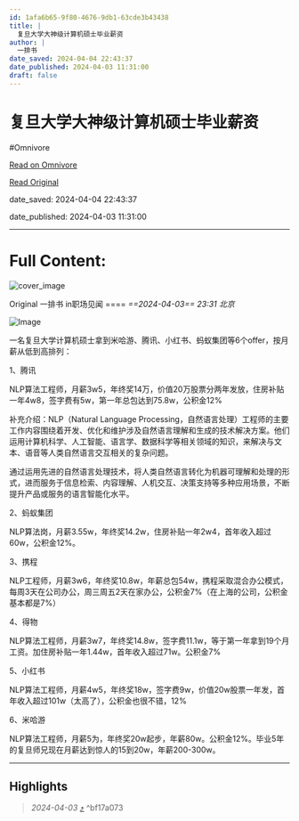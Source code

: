 ```yaml
---
id: 1afa6b65-9f80-4676-9db1-63cde3b43438
title: |
  复旦大学大神级计算机硕士毕业薪资
author: |
  一排书
date_saved: 2024-04-04 22:43:37
date_published: 2024-04-03 11:31:00
draft: false
---
```


# 复旦大学大神级计算机硕士毕业薪资
#Omnivore

[Read on Omnivore](https://omnivore.app/me/-18eac23e593)

[Read Original](https://mp.weixin.qq.com/s/E2umuPj_MiAVKH-ySrR4uQ)

date_saved: 2024-04-04 22:43:37

date_published: 2024-04-03 11:31:00

--- 

# Full Content: 

![cover_image](https://proxy-prod.omnivore-image-cache.app/0x0,smwdgiRWDtLaKADxAoAdHRk_cl_3N7ytvfNFuwnNZqPU/https://mmbiz.qpic.cn/mmbiz_jpg/ickcO2rmg5Ja6rZibbiciaCKI5YcKqticCWrFVePW7xUEGFMqfObTJR6JZQolhsYdreUQ7gCEibuTqeloNXF62Qh1Byw/0?wx_fmt=jpeg) 

Original  一排书  in职场见闻  ==== _==2024-04-03== 23:31_ _北京_ 

![Image](https://proxy-prod.omnivore-image-cache.app/0x0,sYZ3hUvI61hNb-s_kRryLLaMyDjsmK6xOIEFn43JSa8E/https://mmbiz.qpic.cn/mmbiz_png/ickcO2rmg5Ja6rZibbiciaCKI5YcKqticCWrFj1icPnDYhJicZNtic9ppPtmoV1tUTuLvZ8S89yicMwDicogkz9EiaicntSickA/640?wx_fmt=png&from=appmsg)

一名复旦大学计算机硕士拿到米哈游、腾讯、小红书、蚂蚁集团等6个offer，按月薪从低到高排列：  

1、腾讯

NLP算法工程师，月薪3w5，年终奖14万，价值20万股票分两年发放，住房补贴一年4w8，签字费有5w，第一年总包达到75.8w，公积金12%

补充介绍：NLP（Natural Language Processing，自然语言处理）工程师的主要工作内容围绕着开发、优化和维护涉及自然语言理解和生成的技术解决方案。他们运用计算机科学、人工智能、语言学、数据科学等相关领域的知识，来解决与文本、语音等人类自然语言交互相关的复杂问题。

通过运用先进的自然语言处理技术，将人类自然语言转化为机器可理解和处理的形式，进而服务于信息检索、内容理解、人机交互、决策支持等多种应用场景，不断提升产品或服务的语言智能化水平。

2、蚂蚁集团

NLP算法岗，月薪3.55w，年终奖14.2w，住房补贴一年2w4，首年收入超过60w，公积金12%。

3、携程  

NLP工程师，月薪3w6，年终奖10.8w，年薪总包54w，携程采取混合办公模式，每周3天在公司办公，周三周五2天在家办公，公积金7%（在上海的公司，公积金基本都是7%）

4、得物

NLP算法工程师，月薪3w7，年终奖14.8w，签字费11.1w，等于第一年拿到19个月工资。加住房补贴一年1.44w，首年收入超过71w。公积金7%

5、小红书

NLP算法工程师，月薪4w5，年终奖18w，签字费9w，价值20w股票一年发，首年收入超过101w（太高了），公积金也很不错，12%

6、米哈游

NLP算法工程师，月薪5为，年终奖20w起步，年薪80w。公积金12%。毕业5年的复旦师兄现在月薪达到惊人的15到20w，年薪200-300w。

---

## Highlights

> _2024-04-03_ [⤴️](https://omnivore.app/me/-18eac23e593#bf17a073-123e-46ca-b7f1-8c5cb9e85dd8)  ^bf17a073

